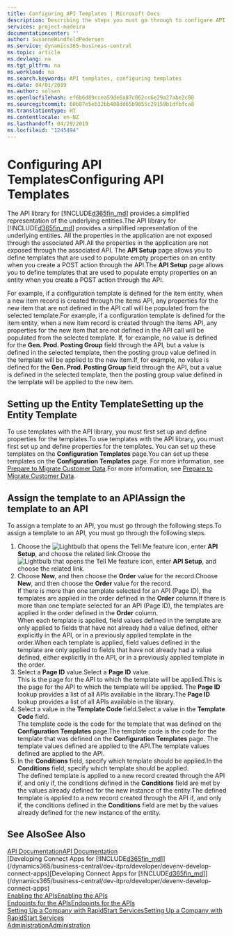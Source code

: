 ```yaml
---
title: Configuring API Templates | Microsoft Docs
description: Describing the steps you must go through to configure API templates for Dynamics 365 Business Central.
services: project-madeira
documentationcenter: ''
author: SusanneWindfeldPedersen
ms.service: dynamics365-business-central
ms.topic: article
ms.devlang: na
ms.tgt_pltfrm: na
ms.workload: na
ms.search.keywords: API templates, configuring templates
ms.date: 04/01/2019
ms.author: solsen
ms.openlocfilehash: ef6b6d89ccea59de6a87c062cc6e29a27abe2c88
ms.sourcegitcommit: 60b87e5eb32bb408dd65b9855c29159b1dfbfca8
ms.translationtype: HT
ms.contentlocale: en-NZ
ms.lasthandoff: 04/29/2019
ms.locfileid: "1245494"
---
```

# <a name="configuring-api-templates"></a><span data-ttu-id="7534b-103">Configuring API Templates</span><span class="sxs-lookup"><span data-stu-id="7534b-103">Configuring API Templates</span></span>
<span data-ttu-id="7534b-104">The API library for [!INCLUDE[d365fin_md](includes/d365fin_md.md)] provides a simplified representation of the underlying entities.</span><span class="sxs-lookup"><span data-stu-id="7534b-104">The API library for [!INCLUDE[d365fin_md](includes/d365fin_md.md)] provides a simplified representation of the underlying entities.</span></span> <span data-ttu-id="7534b-105">All the properties in the application are not exposed through the associated API.</span><span class="sxs-lookup"><span data-stu-id="7534b-105">All the properties in the application are not exposed through the associated API.</span></span> <span data-ttu-id="7534b-106">The **API Setup** page allows you to define templates that are used to populate empty properties on an entity when you create a POST action through the API.</span><span class="sxs-lookup"><span data-stu-id="7534b-106">The **API Setup** page allows you to define templates that are used to populate empty properties on an entity when you create a POST action through the API.</span></span> 

<span data-ttu-id="7534b-107">For example, if a configuration template is defined for the item entity, when a new item record is created through the items API, any properties for the new item that are not defined in the API call will be populated from the selected template.</span><span class="sxs-lookup"><span data-stu-id="7534b-107">For example, if a configuration template is defined for the item entity, when a new item record is created through the items API, any properties for the new item that are not defined in the API call will be populated from the selected template.</span></span> <span data-ttu-id="7534b-108">If, for example, no value is defined for the **Gen. Prod. Posting Group** field through the API, but a value is defined in the selected template, then the posting group value defined in the template will be applied to the new item.</span><span class="sxs-lookup"><span data-stu-id="7534b-108">If, for example, no value is defined for the **Gen. Prod. Posting Group** field through the API, but a value is defined in the selected template, then the posting group value defined in the template will be applied to the new item.</span></span> 

## <a name="setting-up-the-entity-template"></a><span data-ttu-id="7534b-109">Setting up the Entity Template</span><span class="sxs-lookup"><span data-stu-id="7534b-109">Setting up the Entity Template</span></span>
<span data-ttu-id="7534b-110">To use templates with the API library, you must first set up and define properties for the templates.</span><span class="sxs-lookup"><span data-stu-id="7534b-110">To use templates with the API library, you must first set up and define properties for the templates.</span></span> <span data-ttu-id="7534b-111">You can set up these templates on the **Configuration Templates** page.</span><span class="sxs-lookup"><span data-stu-id="7534b-111">You can set up these templates on the **Configuration Templates** page.</span></span> <span data-ttu-id="7534b-112">For more information, see [Prepare to Migrate Customer Data](admin-use-templates-to-prepare-customer-data-for-migration.md).</span><span class="sxs-lookup"><span data-stu-id="7534b-112">For more information, see [Prepare to Migrate Customer Data](admin-use-templates-to-prepare-customer-data-for-migration.md).</span></span> 

## <a name="assign-the-template-to-an-api"></a><span data-ttu-id="7534b-113">Assign the template to an API</span><span class="sxs-lookup"><span data-stu-id="7534b-113">Assign the template to an API</span></span>

<span data-ttu-id="7534b-114">To assign a template to an API, you must go through the following steps.</span><span class="sxs-lookup"><span data-stu-id="7534b-114">To assign a template to an API, you must go through the following steps.</span></span>

1. <span data-ttu-id="7534b-115">Choose the ![Lightbulb that opens the Tell Me feature](media/ui-search/search_small.png "Tell me what you want to do") icon, enter **API Setup**, and choose the related link.</span><span class="sxs-lookup"><span data-stu-id="7534b-115">Choose the ![Lightbulb that opens the Tell Me feature](media/ui-search/search_small.png "Tell me what you want to do") icon, enter **API Setup**, and choose the related link.</span></span>
2. <span data-ttu-id="7534b-116">Choose **New**, and then choose the **Order** value for the record.</span><span class="sxs-lookup"><span data-stu-id="7534b-116">Choose **New**, and then choose the **Order** value for the record.</span></span>  
<span data-ttu-id="7534b-117">If there is more than one template selected for an API (Page ID), the templates are applied in the order defined in the **Order** column.</span><span class="sxs-lookup"><span data-stu-id="7534b-117">If there is more than one template selected for an API (Page ID), the templates are applied in the order defined in the **Order** column.</span></span>   
<span data-ttu-id="7534b-118">When each template is applied, field values defined in the template are only applied to fields that have not already had a value defined, either explicitly in the API, or in a previously applied template in the order.</span><span class="sxs-lookup"><span data-stu-id="7534b-118">When each template is applied, field values defined in the template are only applied to fields that have not already had a value defined, either explicitly in the API, or in a previously applied template in the order.</span></span> 
3. <span data-ttu-id="7534b-119">Select a **Page ID** value.</span><span class="sxs-lookup"><span data-stu-id="7534b-119">Select a **Page ID** value.</span></span>  
<span data-ttu-id="7534b-120">This is the page for the API to which the template will be applied.</span><span class="sxs-lookup"><span data-stu-id="7534b-120">This is the page for the API to which the template will be applied.</span></span> <span data-ttu-id="7534b-121">The **Page ID** lookup provides a list of all APIs available in the library.</span><span class="sxs-lookup"><span data-stu-id="7534b-121">The **Page ID** lookup provides a list of all APIs available in the library.</span></span>
4. <span data-ttu-id="7534b-122">Select a value in the **Template Code** field.</span><span class="sxs-lookup"><span data-stu-id="7534b-122">Select a value in the **Template Code** field.</span></span>  
<span data-ttu-id="7534b-123">The template code is the code for the template that was defined on the **Configuration Templates** page.</span><span class="sxs-lookup"><span data-stu-id="7534b-123">The template code is the code for the template that was defined on the **Configuration Templates** page.</span></span> <span data-ttu-id="7534b-124">The template values defined are applied to the API.</span><span class="sxs-lookup"><span data-stu-id="7534b-124">The template values defined are applied to the API.</span></span> 
5. <span data-ttu-id="7534b-125">In the **Conditions** field, specify which template should be applied.</span><span class="sxs-lookup"><span data-stu-id="7534b-125">In the **Conditions** field, specify which template should be applied.</span></span>  
<span data-ttu-id="7534b-126">The defined template is applied to a new record created through the API if, and only if, the conditions defined in the **Conditions** field are met by the values already defined for the new instance of the entity.</span><span class="sxs-lookup"><span data-stu-id="7534b-126">The defined template is applied to a new record created through the API if, and only if, the conditions defined in the **Conditions** field are met by the values already defined for the new instance of the entity.</span></span>

## <a name="see-also"></a><span data-ttu-id="7534b-127">See Also</span><span class="sxs-lookup"><span data-stu-id="7534b-127">See Also</span></span>
[<span data-ttu-id="7534b-128">API Documentation</span><span class="sxs-lookup"><span data-stu-id="7534b-128">API Documentation</span></span>](/dynamics-nav/fin-graph)  
<span data-ttu-id="7534b-129">[Developing Connect Apps for [!INCLUDE[d365fin_md](includes/d365fin_md.md)]](/dynamics365/business-central/dev-itpro/developer/devenv-develop-connect-apps)</span><span class="sxs-lookup"><span data-stu-id="7534b-129">[Developing Connect Apps for [!INCLUDE[d365fin_md](includes/d365fin_md.md)]](/dynamics365/business-central/dev-itpro/developer/devenv-develop-connect-apps)</span></span>  
[<span data-ttu-id="7534b-130">Enabling the APIs</span><span class="sxs-lookup"><span data-stu-id="7534b-130">Enabling the APIs</span></span>](/dynamics-nav/enabling-apis-for-dynamics-nav)  
[<span data-ttu-id="7534b-131">Endpoints for the APIs</span><span class="sxs-lookup"><span data-stu-id="7534b-131">Endpoints for the APIs</span></span>](/dynamics-nav/endpoints-apis-for-dynamics)  
[<span data-ttu-id="7534b-132">Setting Up a Company with RapidStart Services</span><span class="sxs-lookup"><span data-stu-id="7534b-132">Setting Up a Company with RapidStart Services</span></span>](admin-set-up-a-company-with-rapidstart.md)  
[<span data-ttu-id="7534b-133">Administration</span><span class="sxs-lookup"><span data-stu-id="7534b-133">Administration</span></span>](admin-setup-and-administration.md)